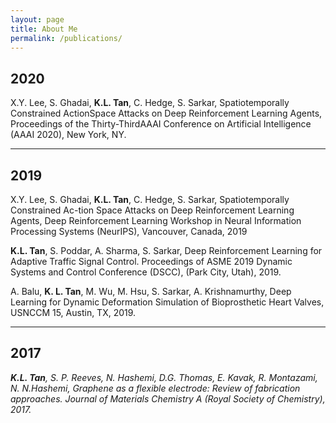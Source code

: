 ```yaml
---
layout: page
title: About Me
permalink: /publications/
---
```


## 2020
X.Y. Lee, S. Ghadai, **K.L. Tan**, C. Hedge, S. Sarkar, Spatiotemporally Constrained ActionSpace Attacks on Deep Reinforcement Learning Agents, Proceedings of the Thirty-ThirdAAAI Conference on Artificial Intelligence (AAAI 2020), New York, NY.

----

## 2019
X.Y. Lee, S. Ghadai, **K.L. Tan**, C. Hedge, S. Sarkar, Spatiotemporally Constrained Ac-tion Space Attacks on Deep Reinforcement Learning Agents, Deep Reinforcement Learning Workshop in Neural Information Processing Systems (NeurIPS), Vancouver, Canada, 2019

**K.L. Tan**, S. Poddar, A. Sharma, S. Sarkar, Deep Reinforcement Learning for Adaptive Traffic Signal Control. Proceedings of ASME 2019 Dynamic Systems and Control Conference (DSCC), (Park City, Utah), 2019.

A. Balu, **K. L. Tan**, M. Wu, M. Hsu, S. Sarkar, A. Krishnamurthy, Deep Learning for Dynamic Deformation Simulation of Bioprosthetic Heart Valves, USNCCM 15, Austin, TX, 2019.

----

## 2017
***K.L. Tan**,  S.  P.  Reeves,  N.  Hashemi,  D.G.  Thomas,  E.  Kavak,  R.  Montazami,  N.  N.Hashemi, Graphene as a flexible electrode:  Review of fabrication approaches.  Journal of Materials Chemistry A (Royal Society of Chemistry), 2017.*
